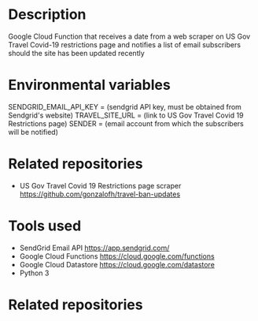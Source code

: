 # Description

Google Cloud Function that receives a date from a web scraper on US Gov Travel Covid-19 restrictions page and notifies a list of email subscribers should the site has been updated recently 

# Environmental variables

SENDGRID_EMAIL_API_KEY = (sendgrid API key, must be obtained from Sendgrid's website)
TRAVEL_SITE_URL = (link to US Gov Travel Covid 19 Restrictions page)
SENDER = (email account from which the subscribers will be notified)

# Related repositories

* US Gov Travel Covid 19 Restrictions page scraper https://github.com/gonzalofh/travel-ban-updates
# Tools used

* SendGrid Email API https://app.sendgrid.com/
* Google Cloud Functions https://cloud.google.com/functions
* Google Cloud Datastore https://cloud.google.com/datastore
* Python 3 

# Related repositories
